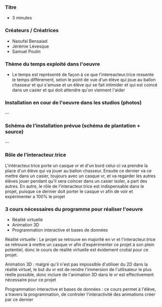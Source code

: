 ### Titre
* 3 minutes

### Créateurs / Créatrices
* Naoufal Bensaiad
* Jérémie Lévesque
* Samuel Poulin

### Thème du temps exploité dans l'oeuvre
* Le temps est représenté de façon à ce que l'intereacteur.trice ressente le temps différement, selon le point de vue d'un élève qui joue au ballon chasseur et qui s'amuse et un élève qui se fait intimider et qui est coincé dans un casier et qui doit attendre qu'on viennent l'aider

### Installation en cour de l'oeuvre dans les studios (photos)
--

### Schéma de l'installation prévue (schéma de plantation + source)
--

### Rôle de l'interacteur.trice
L'intéracteur.trice porte un casque vr et d'un bord celui-ci va prendre la place d'un élève qui va jouer au ballon chasseur. Ensuite ce dernier va ce mettre dans un casier, toujours avec un casque vr, et va regarder les autres élèves jouer pendant qu'il sera coincer dans un casier isoler, a part des autres. En autre, le rôle de l'interacteur.trice est indispensable dans le projet, puisque ce dernier doit porter le casque vr afin de voir et expérimenter a 100% le projet

### 3 cours nécessaires du programme pour réaliser l'oeuvre
* Réalité virtuelle
* Animation 3D
* Programmation interactive et bases de données

Réalité virtuelle : Le projet se retrouve en majorité en vr et l'interacteur.trice se retrouve à mettre un casque vr afin d'expérimenter ce projet à son plein potentiel, donc le cours de réalité virtuelle est évidement crutial pour ce projet.

Animation 3D : malgré qu'il n'est pas impossible d'utiliser du 2D dans la réalité virtuel, le but du vr est de rendre l'immersion de l'utilisateur le plus réelle possible, donc inclure de l'animation 3D dans le vr est effectivement nécessaire pour ce projet

Programmation interactive et bases de données : ce cours permet à l'élève, a travers la programmation, de controler l'interactivité des animations créer par ce dernier
